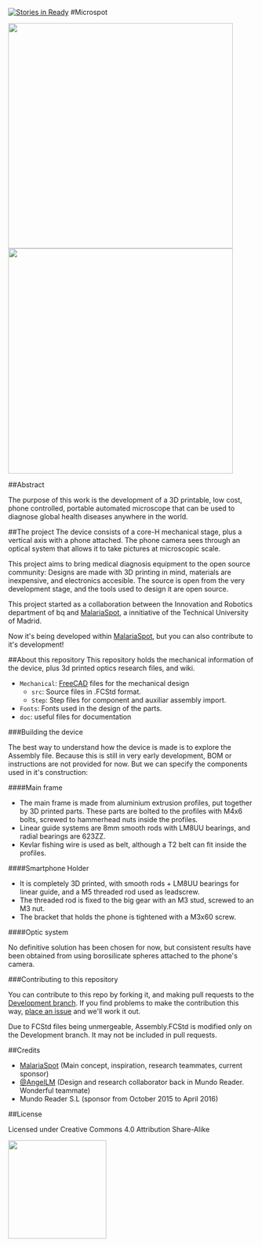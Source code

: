 [![Stories in Ready](https://badge.waffle.io/elgambitero/microspot.png?label=ready&title=Ready)](https://waffle.io/elgambitero/microspot)
#Microspot

<img src="./doc/README/Microspot.png" width="458" align="center">
<img src="./doc/README/MicrospotReal.JPG" width="458" align="center">

##Abstract

The purpose of this work is the development of a 3D printable, low cost, phone controlled, portable automated microscope that can be used to diagnose global health diseases anywhere in the world.

##The project
The device consists of a core-H mechanical stage, plus a vertical axis with a phone attached. The phone camera sees through an optical system that allows it to take pictures at microscopic scale.

This project aims to bring medical diagnosis equipment to the open source community: Designs are made with 3D printing in mind, materials are inexpensive, and electronics accesible. The source is open from the very development stage, and the tools used to design it are open source.


This project started as a collaboration between the Innovation and Robotics department of bq and [MalariaSpot][MalariaLink], a innitiative of the Technical University of Madrid.

Now it's being developed within [MalariaSpot][MalariaLink], but you can also contribute to it's development!

##About this repository
This repository holds the mechanical information of the device, plus 3d printed optics research files, and wiki.

* `Mechanical`: [FreeCAD][FreeCADlink] files for the mechanical design
	* `src`: Source files in .FCStd format.
	* `Step`: Step files for component and auxiliar assembly import.
* `Fonts`: Fonts used in the design of the parts.
* `doc`: useful files for documentation

###Building the device

The best way to understand how the device is made is to explore the Assembly file. Because this is still in very early development, BOM or instructions are not provided for now. But we can specify the components used in it's construction:

####Main frame

* The main frame is made from aluminium extrusion profiles, put together by 3D printed parts. These parts are bolted to the profiles with M4x6 bolts, screwed to hammerhead nuts inside the profiles. 
* Linear guide systems are 8mm smooth rods with LM8UU bearings, and radial bearings are 623ZZ. 
* Kevlar fishing wire is used as belt, although a T2 belt can fit inside the profiles.

####Smartphone Holder

* It is completely 3D printed, with smooth rods + LM8UU bearings for linear guide, and a M5 threaded rod used as leadscrew.
* The threaded rod is fixed to the big gear with an M3 stud, screwed to an M3 nut.
* The bracket that holds the phone is tightened with a M3x60 screw.

####Optic system

No definitive solution has been chosen for now, but consistent results have been obtained from using borosilicate spheres attached to the phone's camera.

###Contributing to this repository


You can contribute to this repo by forking it, and making pull requests to the [Development branch][Develop]. If you find problems to make the contribution this way, [place an issue][issue] and we'll work it out.

Due to FCStd files being unmergeable, Assembly.FCStd is modified only on the Development branch. It may not be included in pull requests.

##Credits

* [MalariaSpot][MalariaLink] (Main concept, inspiration, research teammates, current sponsor)
* [@AngelLM](https://github.com/AngelLM) (Design and research collaborator back in Mundo Reader. Wonderful teammate)
* Mundo Reader S.L (sponsor from October 2015 to April 2016)

##License

Licensed under Creative Commons 4.0 Attribution Share-Alike

<img src="./doc/README/cc-by-sa.png" width="200" align = "center">


[FreeCADlink]: http://www.freecadweb.org/
[MalariaLink]: http://malariaspot.org/
[issue]: https://github.com/elgambitero/microspot/issues/new
[Develop]: https://github.com/elgambitero/microspot/tree/Development